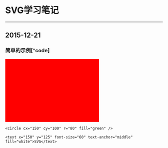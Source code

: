 # SVG学习笔记
------
## 2015-12-21
### 简单的示例[^code]
<svg version="1.1"
    baseProfile="full"
    width="300" height="200"
    xmlns="http://www.w3.org/2000/svg">
    <rect width="100%" height="100%" fill="red"/>

    <circle cx="150" cy="100" r="80" fill="green" />

    <text x="150" y="125" font-size="60" text-anchor="middle" fill="white">SVG</text>
</svg>

